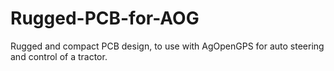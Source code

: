 # Rugged-PCB-for-AOG
Rugged and compact PCB design, to use with AgOpenGPS for auto steering and control of a tractor.
